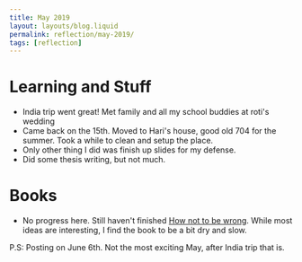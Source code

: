 ```yaml
---
title: May 2019
layout: layouts/blog.liquid
permalink: reflection/may-2019/
tags: [reflection]
---
```


# Learning and Stuff
* India trip went great! Met family and all my school buddies at roti's wedding
* Came back on the 15th. Moved to Hari's house, good old 704 for the summer. Took a while to clean and setup the place.
* Only other thing I did was finish up slides for my defense.
* Did some thesis writing, but not much.

# Books
* No progress here. Still haven't finished [How not to be wrong](https://www.goodreads.com/book/show/18693884-how-not-to-be-wrong). 
  While most ideas are interesting, I find the book to be a bit dry and slow.

P.S: Posting on June 6th. Not the most exciting May, after India trip that is.
